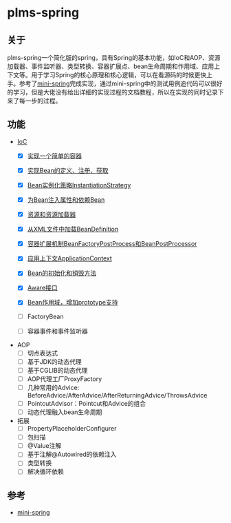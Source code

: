 # plms-spring

## 关于

plms-spring一个简化版的spring，具有Spring的基本功能，如IoC和AOP、资源加载器、事件监听器、类型转换、容器扩展点、bean生命周期和作用域、应用上下文等。用于学习Spring的核心原理和核心逻辑，可以在看源码的时候更快上手。参考了[mini-spring](https://github.com/DerekYRC/mini-spring)完成实现，通过mini-spring中的测试用例追代码可以很好的学习，但是大佬没有给出详细的实现过程的文档教程，所以在实现的同时记录下来了每一步的过程。

## 功能

- [IoC](https://github.com/bigboss2063/plms-spring/blob/main/changelog.md#ioc)
    - [x] [实现一个简单的容器](https://github.com/bigboss2063/plms-spring/blob/main/changelog.md#%E5%AE%9E%E7%8E%B0%E4%B8%80%E4%B8%AA%E7%AE%80%E5%8D%95%E7%9A%84bean%E5%AE%B9%E5%99%A8)

    - [x] [实现Bean的定义、注册、获取](https://github.com/bigboss2063/plms-spring/blob/main/changelog.md#%E5%AE%9E%E7%8E%B0bean%E7%9A%84%E5%AE%9A%E4%B9%89%E6%B3%A8%E5%86%8C%E5%92%8C%E8%8E%B7%E5%8F%96)

    - [x] [Bean实例化策略InstantiationStrategy](https://github.com/bigboss2063/plms-spring/blob/main/changelog.md#bean%E5%AE%9E%E4%BE%8B%E5%8C%96%E7%AD%96%E7%95%A5instantiationstrategy)

    - [x] [为Bean注入属性和依赖Bean](https://github.com/bigboss2063/plms-spring/blob/main/changelog.md#%E4%B8%BAbean%E6%B3%A8%E5%85%A5%E5%B1%9E%E6%80%A7%E5%92%8C%E4%BE%9D%E8%B5%96bean)

    - [x] [资源和资源加载器](https://github.com/bigboss2063/plms-spring/blob/main/changelog.md#%E8%B5%84%E6%BA%90%E5%92%8C%E8%B5%84%E6%BA%90%E5%8A%A0%E8%BD%BD%E5%99%A8)

    - [x] [从XML文件中加载BeanDefinition](https://github.com/bigboss2063/plms-spring/blob/main/changelog.md#%E4%BB%8Exml%E6%96%87%E4%BB%B6%E4%B8%AD%E5%8A%A0%E8%BD%BDbeandefinition)
    
    - [x] [容器扩展机制BeanFactoryPostProcess和BeanPostProcessor](https://github.com/bigboss2063/plms-spring/blob/main/changelog.md#%E5%AE%B9%E5%99%A8%E6%89%A9%E5%B1%95%E6%9C%BA%E5%88%B6beanfactorypostprocess%E5%92%8Cbeanpostprocessor)

    - [x] [应用上下文ApplicationContext](https://github.com/bigboss2063/plms-spring/blob/main/changelog.md#%E5%AE%9E%E7%8E%B0%E5%BA%94%E7%94%A8%E4%B8%8A%E4%B8%8B%E6%96%87applicationcontext)

    - [x] [Bean的初始化和销毁方法](https://github.com/bigboss2063/plms-spring/blob/main/changelog.md#bean%E7%9A%84%E5%88%9D%E5%A7%8B%E5%8C%96%E5%92%8C%E9%94%80%E6%AF%81%E6%96%B9%E6%B3%95)

    - [x] [Aware接口](https://github.com/bigboss2063/plms-spring/blob/main/changelog.md#aware%E6%8E%A5%E5%8F%A3)

    - [x] [Bean作用域，增加prototype支持](https://github.com/bigboss2063/plms-spring/blob/main/changelog.md#%E5%AF%B9%E8%B1%A1%E4%BD%9C%E7%94%A8%E5%9F%9F%E5%A2%9E%E5%8A%A0prototype)

    - [ ] FactoryBean

    - [ ] 容器事件和事件监听器
- AOP  
    - [ ] 切点表达式
    - [ ] 基于JDK的动态代理
    - [ ] 基于CGLIB的动态代理
    - [ ] AOP代理工厂ProxyFactory
    - [ ] 几种常用的Advice: BeforeAdvice/AfterAdvice/AfterReturningAdvice/ThrowsAdvice
    - [ ] PointcutAdvisor：Pointcut和Advice的组合
    - [ ] 动态代理融入bean生命周期
- 拓展
    - [ ] PropertyPlaceholderConfigurer
    - [ ] 包扫描
    - [ ] @Value注解
    - [ ] 基于注解@Autowired的依赖注入
    - [ ] 类型转换
    - [ ] 解决循环依赖

## 参考

- [mini-spring](https://github.com/DerekYRC/mini-spring)
